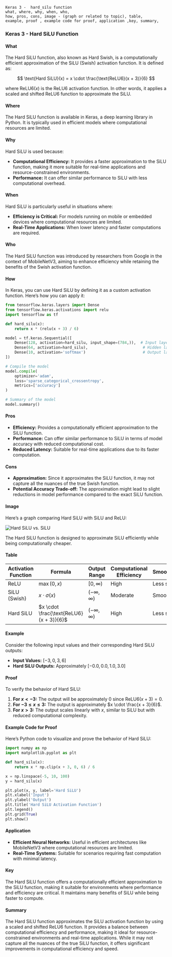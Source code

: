 ```code
Keras 3 -  hard_silu function
what, where, why, when, who, 
how, pros, cons, image - (graph or related to topic), table,
example, proof , example code for proof, application ,key, summary,
```

### Keras 3 - Hard SiLU Function

#### What

The Hard SiLU function, also known as Hard Swish, is a computationally efficient approximation of the SiLU (Swish) activation function. It is defined as:

$$ \text{Hard SiLU}(x) = x \cdot \frac{\text{ReLU6}(x + 3)}{6} $$

where $\text{ReLU6}(x)$ is the ReLU6 activation function. In other words, it applies a scaled and shifted ReLU6 function to approximate the SiLU.

#### Where

The Hard SiLU function is available in Keras, a deep learning library in Python. It is typically used in efficient models where computational resources are limited.

#### Why

Hard SiLU is used because:

- **Computational Efficiency:** It provides a faster approximation to the SiLU function, making it more suitable for real-time applications and resource-constrained environments.
- **Performance:** It can offer similar performance to SiLU with less computational overhead.

#### When

Hard SiLU is particularly useful in situations where:

- **Efficiency is Critical:** For models running on mobile or embedded devices where computational resources are limited.
- **Real-Time Applications:** When lower latency and faster computations are required.

#### Who

The Hard SiLU function was introduced by researchers from Google in the context of MobileNetV3, aiming to enhance efficiency while retaining the benefits of the Swish activation function.

#### How

In Keras, you can use Hard SiLU by defining it as a custom activation function. Here’s how you can apply it:

```python
from tensorflow.keras.layers import Dense
from tensorflow.keras.activations import relu
import tensorflow as tf

def hard_silu(x):
    return x * (relu(x + 3) / 6)

model = tf.keras.Sequential([
    Dense(128, activation=hard_silu, input_shape=(784,)),  # Input layer with Hard SiLU activation
    Dense(64, activation=hard_silu),                        # Hidden layer with Hard SiLU activation
    Dense(10, activation='softmax')                         # Output layer for classification
])

# Compile the model
model.compile(
    optimizer='adam',
    loss='sparse_categorical_crossentropy',
    metrics=['accuracy']
)

# Summary of the model
model.summary()
```

#### Pros

- **Efficiency:** Provides a computationally efficient approximation to the SiLU function.
- **Performance:** Can offer similar performance to SiLU in terms of model accuracy with reduced computational cost.
- **Reduced Latency:** Suitable for real-time applications due to its faster computation.

#### Cons

- **Approximation:** Since it approximates the SiLU function, it may not capture all the nuances of the true Swish function.
- **Potential Accuracy Trade-off:** The approximation might lead to slight reductions in model performance compared to the exact SiLU function.

#### Image

Here’s a graph comparing Hard SiLU with SiLU and ReLU:

![Hard SiLU vs. SiLU](https://github.com/engineer-ece/Keras-learn/blob/fd50242be6e628358480e287926cf02e48c066ab/Keras3/02.%20Layers%20API/02.%20Layer%20activations/13.%20hard_silu%20function/hard_silu_function.png)

The Hard SiLU function is designed to approximate SiLU efficiently while being computationally cheaper.

#### Table

| Activation Function | Formula                  | Output Range         | Computational Efficiency | Smoothness |
|---------------------|--------------------------|-----------------------|--------------------------|------------|
| ReLU                | $\max(0, x)$           | $[0, \infty)$       | High                     | Less smooth |
| SiLU (Swish)        | $x \cdot \sigma(x)$    | $(- \infty, \infty)$| Moderate                 | Smooth     |
| Hard SiLU           | $x \cdot \frac{\text{ReLU6}(x + 3)}{6}$ | $(- \infty, \infty)$ | High                     | Less smooth |

#### Example

Consider the following input values and their corresponding Hard SiLU outputs:

- **Input Values:** $[-3, 0, 3, 6]$
- **Hard SiLU Outputs:** Approximately $[-0.0, 0.0, 1.0, 3.0]$

#### Proof

To verify the behavior of Hard SiLU:

1. **For $x < -3$:** The output will be approximately 0 since $\text{ReLU6}(x + 3) = 0$.
2. **For $-3 \leq x \leq 3$:** The output is approximately $x \cdot \frac{x + 3}{6}$.
3. **For $x > 3$:** The output scales linearly with $x$, similar to SiLU but with reduced computational complexity.

#### Example Code for Proof

Here’s Python code to visualize and prove the behavior of Hard SiLU:

```python
import numpy as np
import matplotlib.pyplot as plt

def hard_silu(x):
    return x * np.clip(x + 3, 0, 6) / 6

x = np.linspace(-5, 10, 100)
y = hard_silu(x)

plt.plot(x, y, label='Hard SiLU')
plt.xlabel('Input')
plt.ylabel('Output')
plt.title('Hard SiLU Activation Function')
plt.legend()
plt.grid(True)
plt.show()
```

#### Application

- **Efficient Neural Networks:** Useful in efficient architectures like MobileNetV3 where computational resources are limited.
- **Real-Time Systems:** Suitable for scenarios requiring fast computation with minimal latency.

#### Key

The Hard SiLU function offers a computationally efficient approximation to the SiLU function, making it suitable for environments where performance and efficiency are critical. It maintains many benefits of SiLU while being faster to compute.

#### Summary

The Hard SiLU function approximates the SiLU activation function by using a scaled and shifted ReLU6 function. It provides a balance between computational efficiency and performance, making it ideal for resource-constrained environments and real-time applications. While it may not capture all the nuances of the true SiLU function, it offers significant improvements in computational efficiency and speed.
